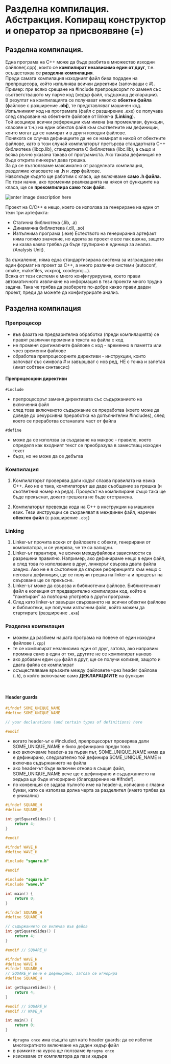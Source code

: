 # Разделна компилация. Абстракция. Копиращ конструктор и оператор за присвоявяне (=)

## Разделна компилация.

Една програма на С++ може да бъде разбита в множество изходни файлове(.cpp), които се **компилират независимо един от друг**, т.е. осъществява се **разделна компилация**. <br />
Преди самата компилация изходният файл бива подаден на препроцесора, който изпълнява всички директиви (започващи с #). <br />
Пример: при всяко срещане на #include препроцесорът го заменя със съответстващото му парче код (хедър файл, съдържащ декларации). <br />
В резултат на компилацията се получават няколко **обектни файла** (файлове с разширение **.obj**), те представляват машинен код. <br />
Изпълнимият код на програмата (файл с разширение .ехе) се получава след свързване на обектните файлове от linker-a (**Linking**). <br />
Той асоциира всички референции към имена (на променливи, функции, класове и т.н.) на един обектов файл към съответните им дефиниции, които могат да се намират и в други изходни файлове. <br />
Понякога се случва дефинициите да не се намират в никой от обектните файлове, като в този случай компилаторът претърсва стандартната C++ библиотека (libcp.lib), стандартната C библиотека (libc.lib), а също и всяка ръчно указана такава от програмиста. Ако такава дефиниция не бъде открита линкерът дава грешка. <br />
За да се възползваме максимално от разделната компилация, разделяме класовете на **.h** и **.cpp** файлове. <br />
Навсякъде където ще работим с класа, ще включваме **само .h файла.** По този начин, ако променим реализацията на някоя от функциите на класа, ще се **прекомпилира само този файл**. <br />

![enter image description here](https://i.ibb.co/N9RnMHv/sss.png)

Проект на C/C++ е нещо, което се използва за генериране на един от тези три артефакта:
- Статична библиотека (.lib, .a)
- Динамична библиотека (.dll, .so)
- Изпълнима програма (.exe)
Естеството на генерирания артефакт няма голямо значение, но идеята за проект е все пак важна, защото ни казва какво трябва да бъде групирано в единица за анализ.(Analysis Unit). <br />

За съжаление, няма една стандартизирана система за изграждане или един формат на проект за C++, а много различни системи (autoconf, cmake, makefiles, vcxproj, xcodeproj…). <br />
Всяка от тези системи е много конфигурируема, което прави автоматичното извличане на информация в тези проекти много трудна задача. Така че трябва да разберете по-добре какво прави даден проект, преди да можете да конфигурирате анализ. <br />

## Разделна компилация
### Препроцесор
- във фазата на предварителна обработка (преди компилацията) се правят различни промени в текста на файла с код
- не променя оригиналните файлове с код - временно в паметта или чрез временни файлове
- обработва препроцесорните директиви - инструкции, които започват със символа # и завършват с нов ред, НЕ с точка и запетая (имат собтвен синтаксис)
  
#### Препроцесорни директиви
`#include` 
- препроцесорът заменя директивата със съдържанието на включения файл
- след това включеното съдържание се преработва (което може да доведе до рекурсивна преработка на допълнителни #includes), след което се преработва останалата част от файла

`#define`
- може да се използва за създаване на макрос - правило, което определя как входният текст се преобразува в заместващ изходен текст
- бърз, но не може да се дебъгва

### Компилация
1. Kомпилаторът проверява дали кодът спазва правилата на езика C++. Ако не е така, компилаторът ще даде съобщение за грешка (и съответния номер на реда). Процесът на компилиране също така ще бъде прекъснат, докато грешката не бъде отстранена.

2. Компилаторът превежда кода на C++ в инструкции на машинен език. Тези инструкции се съхраняват в междинен файл, наречен **обектен файл** (с разширение `.obj`)

### Linking
1. Linker-ът прочита всеки от файловете с обекти, генерирани от компилатора, и се уверява, че те са валидни.
2. Linker-ът гарантира, че всички междуфайлови зависимости са разрешени правилно. Например, ако дефинираме нещо в един файл, а след това го използваме в друг, линкерът свързва двата файла заедно. Ако не е в състояние да свърже референцията към нещо с неговата дефиниция, ще се получи грешка на linker-а и процесът на свързване ще се прекъсне.
3. Linker-ът може да свързва и библиотечни файлове. Библиотечният файл е колекция от предварително компилиран код, който е "пакетиран" за повторна употреба в други програми.
4. След като linker-ът завърши свързването на всички обектни файлове и библиотеки, ще получим изпълним файл, който можем да стартирате (разширение `.exe`)

### Разделна компилация
- можем да разбием нашата програма на повече от един изходни файлове (`.cpp`)
- те се компилират независимо един от друг, затова, ако направим промяна само в един от тях, другите не се компилират наново
- ако добавим един `cpp` файл в друг, ще се получи колизия, защото и двата файла се компилират
- осъществяваме връзките между файловете чрез header файлове (`.h`), в който включваме само **ДЕКЛАРАЦИИТЕ** на функции
 <br />

#### Header guards
```cpp
#ifndef SOME_UNIQUE_NAME
#define SOME_UNIQUE_NAME

// your declarations (and certain types of definitions) here

#endif
```
- когато header-ът е #included, препроцесорът проверява дали SOME_UNIQUE_NAME е било дефинирано преди това
- ако включваме header-а за първи път, SOME_UNIQUE_NAME няма да е дефинирано, следователно той дефинира SOME_UNIQUE_NAME и включва съдържанието на файла
- ако header-ът бъде включен отново в същия файл, SOME_UNIQUE_NAME вече ще е дефинирано и съдържанието на хедъра ще бъде игнорирано (благодарение на #ifndef).
- по конвенция се задава пълното име на header-а, изписано с главни букви, като се използва долна черта за разделител (името трябва да е уникално)

```cpp
#ifndef SQUARE_H
#define SQUARE_H

int getSquareSides() {
    return 4;
}

#endif
```
```cpp
#ifndef WAVE_H
#define WAVE_H

#include "square.h"

#endif
```
```cpp
#include "square.h"
#include "wave.h"

int main() {
    return 0;
}
```
```cpp
#ifndef SQUARE_H
#define SQUARE_H

// съдържанието се включва във файла
int getSquareSides() {
    return 4;
}

#endif // SQUARE_H

#ifndef WAVE_H 
#define WAVE_H
#ifndef SQUARE_H 
// SQUARE_H вече е дефинирано, затова се игнорира
#define SQUARE_H 

int getSquareSides() {
    return 4;
}

#endif // SQUARE_H
#endif // WAVE_H

int main() {
    return 0;
}
```

- `#pragma once` има същата цел като header guards: да се избегне многократното включване на даден хедър файл
- в рамките на курса ще ползваме `#pragma once`
- изискваме от компилатора да пази хедъра
